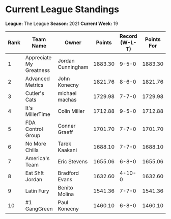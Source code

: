 # Current League Standings

**League:** The League
**Season:** 2021
**Current Week:** 19

| Rank | Team Name | Owner | Points | Record (W-L-T) | Points For | Points Against |
|------|-----------|-------|--------|----------------|------------|----------------|
| 1 | Appreciate My Greatness | Jordan Cunningham | 1883.30 | 9-5-0 | 1883.30 | 1691.24 |
| 2 | Advanced Metrics | John Konecny | 1821.76 | 8-6-0 | 1821.76 | 1655.38 |
| 3 | Cutler's Cats | michael machas | 1729.98 | 7-7-0 | 1729.98 | 1695.28 |
| 4 | It's MillerTime | Colin Miller | 1712.88 | 9-5-0 | 1712.88 | 1588.34 |
| 5 | FDA Control Group | Conner Graeff | 1701.70 | 7-7-0 | 1701.70 | 1685.46 |
| 6 | No More Chills | Tarek Kaakani | 1688.10 | 7-7-0 | 1688.10 | 1691.22 |
| 7 | America's Team | Eric Stevens | 1655.06 | 6-8-0 | 1655.06 | 1703.32 |
| 8 | Eat Sh!t Jordan  | Bradford Evans | 1632.60 | 4-10-0 | 1632.60 | 1855.48 |
| 9 | Latin Fury | Benito Molina | 1541.36 | 7-7-0 | 1541.36 | 1614.08 |
| 10 | #1 GangGreen | Paul Konecny | 1460.10 | 6-8-0 | 1460.10 | 1647.04 |
